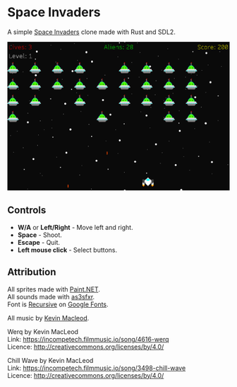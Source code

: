# Space Invaders
A simple [Space Invaders](https://en.wikipedia.org/wiki/Space_Invaders) clone made with Rust and SDL2.

![Demo of the game.](readme_assets/demo.png)

## Controls  
 * **W/A** or **Left/Right** - Move left and right.  
 * **Space** - Shoot.  
 * **Escape** - Quit.  
 * **Left mouse click** - Select buttons.

## Attribution  
All sprites made with [Paint.NET](https://www.getpaint.net/).  
All sounds made with [as3sfxr](https://www.superflashbros.net/as3sfxr/).  
Font is [Recursive](https://fonts.google.com/specimen/Recursive) on [Google Fonts](https://fonts.google.com/).  
  
All music by [Kevin Macleod](https://incompetech.filmmusic.io/).

Werq by Kevin MacLeod  
Link: https://incompetech.filmmusic.io/song/4616-werq  
Licence: http://creativecommons.org/licenses/by/4.0/  
  
Chill Wave by Kevin MacLeod  
Link: https://incompetech.filmmusic.io/song/3498-chill-wave  
Licence: http://creativecommons.org/licenses/by/4.0/  